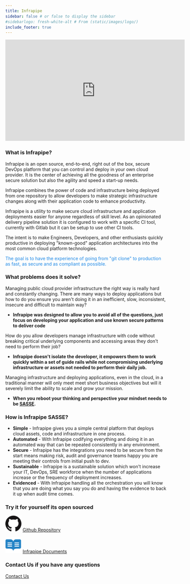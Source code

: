 ```yaml
---
title: Infrapipe
sidebar: false # or false to display the sidebar
#sidebarlogo: fresh-white-alt # From (static/images/logo/)
include_footer: true
---
```

<center>
<iframe width="560" height="315" src="https://www.youtube.com/embed/CITh9X1BIgw" frameborder="0" allow="accelerometer; autoplay; encrypted-media; gyroscope; picture-in-picture" allowfullscreen></iframe>
</center>

<h3>What is Infrapipe?</h3>

Infrapipe is an open source, end-to-end, right out of the box, secure DevOps platform that you can control and deploy in your own cloud provider. It is the center of achieving all the goodness of an enterprise secure solution but also the agility and speed a start-up needs.

Infrapipe combines the power of code and infrastructure being deployed from one repository to allow developers to make strategic infrastructure changes along with their application code to enhance productivity.

Infrapipe is a utility to make secure cloud infrastructure and application deployments easier for anyone regardless of skill level. As an opinionated delivery pipeline solution it is configured to work with a specific CI tool, currently with Gitlab but it can be setup to use other CI tools.

The intent is to make Engineers, Developers, and other enthusiasts quickly productive in deploying "known-good" application architectures into the most common cloud platform technologies.

<p style="color:#1E88E5">The goal is to have the experience of going from "git clone" to production as fast, as secure and as compliant as possible.</p>

<h3>What problems does it solve?</h3>
Managing public cloud provider infrastructure the right way is really hard and constantly changing. There are many ways to deploy applications but how to do you ensure you aren't doing it in an inefficient, slow, inconsistent, insecure and difficult to maintain way?<br>

<ul>
<li>
<b><p>Infrapipe was designed to allow you to avoid all of the questions, just focus on developing your application and use known secure patterns to deliver code</p></b>
</li>
</ul>

How do you allow developers manage infrastructure with code without breaking critical underlying components and accessing areas they don't need to perform their job?

<ul>
<li><b><p>Infrapipe doesn't isolate the developer, it empowers them to work quickly within a set of guide rails while not compromising underlying infrastructure or assets not needed to perform their daily job.</p></b></li>
</ul>

Managing infrastructure and deploying applications, even in the cloud, in a traditional manner will only meet meet short business objectives but will it severely limit the ability to scale and grow your mission.

<ul>
<li>
<b>When you reboot your thinking and perspective your mindset needs to be <a href="/sasse" target="_blank">SASSE</a>.</b>
</li>
</ul>


<h3>How is Infrapipe SASSE?</h3>

<ul>
<li><b>Simple</b> - Infrapipe gives you a simple central platform that deploys cloud assets, code and infrastructure in one process.</li>
<li><b>Automated</b> - With Infrapipe codifying everything and doing it in an automated way that can be repeated consistently in any environment.</li>
<li><b>Secure</b> - Infrapipe has the integrations you need to be secure from the start means making risk, audit and governance teams happy you are meeting their controls from initial push to dev.</li>
<li><b>Sustainable</b> - Infrapipe is a sustainable solution which won't increase your IT, DevOps, SRE workforce when the number of applications increase or the frequency of deployment increases.</li>
<li><b>Evidenced</b> - With Infrapipe handling all the orchestration you will know that you are doing what you say you do and having the evidence to back it up when audit time comes.</li>
</ul>

<h3>Try it for yourself its open sourced</h3>

<img src="/images/logos/github.png" alt="github repo" width="50"> <a href="https://github.com/shiftsecurityleft/example-nodejs-express-app">Github Repository</a><br>

<img src="/images/logos/readmeio-icon.jpg" alt="infrapipe docs" width="50"> <a href="https://infrapipe.shiftsecurityleft.io/docs">Infrapipe Documents</a>

<h3>Contact Us if you have any questions</h3>

<a href="/contactus">Contact Us</a>

